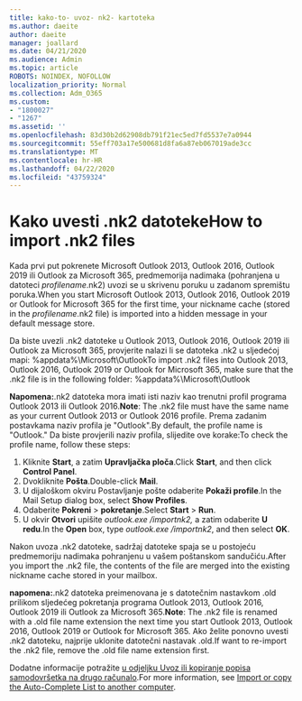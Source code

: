 ```yaml
---
title: kako-to- uvoz- nk2- kartoteka
ms.author: daeite
author: daeite
manager: joallard
ms.date: 04/21/2020
ms.audience: Admin
ms.topic: article
ROBOTS: NOINDEX, NOFOLLOW
localization_priority: Normal
ms.collection: Adm_O365
ms.custom:
- "1800027"
- "1267"
ms.assetid: ''
ms.openlocfilehash: 83d30b2d62908db791f21ec5ed7fd5537e7a0944
ms.sourcegitcommit: 55eff703a17e500681d8fa6a87eb067019ade3cc
ms.translationtype: MT
ms.contentlocale: hr-HR
ms.lasthandoff: 04/22/2020
ms.locfileid: "43759324"
---
```

# <a name="how-to-import-nk2-files"></a><span data-ttu-id="58f19-102">Kako uvesti .nk2 datoteke</span><span class="sxs-lookup"><span data-stu-id="58f19-102">How to import .nk2 files</span></span> 

<span data-ttu-id="58f19-103">Kada prvi put pokrenete Microsoft Outlook 2013, Outlook 2016, Outlook 2019 ili Outlook za Microsoft 365, predmemorija nadimaka (pohranjena u datoteci *profilename*.nk2) uvozi se u skrivenu poruku u zadanom spremištu poruka.</span><span class="sxs-lookup"><span data-stu-id="58f19-103">When you start Microsoft Outlook 2013, Outlook 2016, Outlook 2019 or Outlook for Microsoft 365 for the first time, your nickname cache (stored in the *profilename*.nk2 file) is imported into a hidden message in your default message store.</span></span>

<span data-ttu-id="58f19-104">Da biste uvezli .nk2 datoteke u Outlook 2013, Outlook 2016, Outlook 2019 ili Outlook za Microsoft 365, provjerite nalazi li se datoteka .nk2 u sljedećoj mapi: %appdata%\Microsoft\Outlook</span><span class="sxs-lookup"><span data-stu-id="58f19-104">To import .nk2 files into Outlook 2013, Outlook 2016, Outlook 2019 or Outlook for Microsoft 365, make sure that the .nk2 file is in the following folder: %appdata%\Microsoft\Outlook</span></span>

<span data-ttu-id="58f19-105">**Napomena:**.nk2 datoteka mora imati isti naziv kao trenutni profil programa Outlook 2013 ili Outlook 2016.</span><span class="sxs-lookup"><span data-stu-id="58f19-105">**Note**: The .nk2 file must have the same name as your current Outlook 2013 or Outlook 2016 profile.</span></span> <span data-ttu-id="58f19-106">Prema zadanim postavkama naziv profila je "Outlook".</span><span class="sxs-lookup"><span data-stu-id="58f19-106">By default, the profile name is "Outlook."</span></span> <span data-ttu-id="58f19-107">Da biste provjerili naziv profila, slijedite ove korake:</span><span class="sxs-lookup"><span data-stu-id="58f19-107">To check the profile name, follow these steps:</span></span> 
1. <span data-ttu-id="58f19-108">Kliknite **Start**, a zatim **Upravljačka ploča**.</span><span class="sxs-lookup"><span data-stu-id="58f19-108">Click **Start**, and then click **Control Panel**.</span></span>
2. <span data-ttu-id="58f19-109">Dvokliknite **Pošta**.</span><span class="sxs-lookup"><span data-stu-id="58f19-109">Double-click **Mail**.</span></span>
3. <span data-ttu-id="58f19-110">U dijaloškom okviru Postavljanje pošte odaberite **Pokaži profile**.</span><span class="sxs-lookup"><span data-stu-id="58f19-110">In the Mail Setup dialog box, select **Show Profiles**.</span></span>
4. <span data-ttu-id="58f19-111">Odaberite **Pokreni** > **pokretanje**.</span><span class="sxs-lookup"><span data-stu-id="58f19-111">Select **Start** > **Run**.</span></span>
5. <span data-ttu-id="58f19-112">U okvir **Otvori** upišite *outlook.exe /importnk2,* a zatim odaberite **U redu**.</span><span class="sxs-lookup"><span data-stu-id="58f19-112">In the **Open** box, type *outlook.exe /importnk2*, and then select **OK**.</span></span> 

<span data-ttu-id="58f19-113">Nakon uvoza .nk2 datoteke, sadržaj datoteke spaja se u postojeću predmemoriju nadimaka pohranjenu u vašem poštanskom sandučiću.</span><span class="sxs-lookup"><span data-stu-id="58f19-113">After you import the .nk2 file, the contents of the file are merged into the existing nickname cache stored in your mailbox.</span></span>

<span data-ttu-id="58f19-114">**napomena:**.nk2 datoteka preimenovana je s datotečnim nastavkom .old prilikom sljedećeg pokretanja programa Outlook 2013, Outlook 2016, Outlook 2019 ili Outlook za Microsoft 365.</span><span class="sxs-lookup"><span data-stu-id="58f19-114">**Note**: The .nk2 file is renamed with a .old file name extension the next time you start Outlook 2013, Outlook 2016, Outlook 2019 or Outlook for Microsoft 365.</span></span> <span data-ttu-id="58f19-115">Ako želite ponovno uvesti .nk2 datoteku, najprije uklonite datotečni nastavak .old.</span><span class="sxs-lookup"><span data-stu-id="58f19-115">If want to re-import the .nk2 file, remove the .old file name extension first.</span></span>

<span data-ttu-id="58f19-116">Dodatne informacije potražite [u odjeljku Uvoz ili kopiranje popisa samodovršetka na drugo računalo](https://support.microsoft.com/help/2806550/how-to-import-nk2-files-into-outlook%).</span><span class="sxs-lookup"><span data-stu-id="58f19-116">For more information, see [Import or copy the Auto-Complete List to another computer](https://support.microsoft.com/help/2806550/how-to-import-nk2-files-into-outlook%).</span></span>